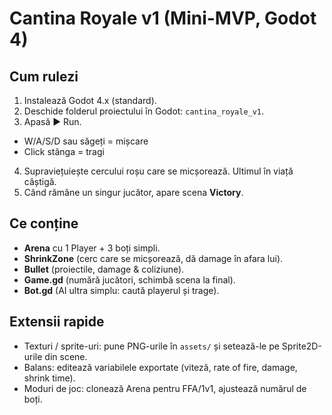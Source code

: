 # Cantina Royale v1 (Mini-MVP, Godot 4)


## Cum rulezi
1) Instalează Godot 4.x (standard).
2) Deschide folderul proiectului în Godot: `cantina_royale_v1`.
3) Apasă ▶️ Run.
- W/A/S/D sau săgeți = mișcare
- Click stânga = tragi
4) Supraviețuiește cercului roșu care se micșorează. Ultimul în viață câștigă.
5) Când rămâne un singur jucător, apare scena **Victory**.


## Ce conține
- **Arena** cu 1 Player + 3 boți simpli.
- **ShrinkZone** (cerc care se micșorează, dă damage în afara lui).
- **Bullet** (proiectile, damage & coliziune).
- **Game.gd** (numără jucători, schimbă scena la final).
- **Bot.gd** (AI ultra simplu: caută playerul și trage).


## Extensii rapide
- Texturi / sprite-uri: pune PNG-urile în `assets/` și setează-le pe Sprite2D-urile din scene.
- Balans: editează variabilele exportate (viteză, rate of fire, damage, shrink time).
- Moduri de joc: clonează Arena pentru FFA/1v1, ajustează numărul de boți.

